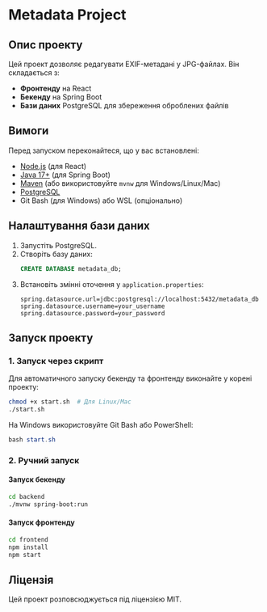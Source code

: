 # Metadata Project

## Опис проекту
Цей проект дозволяє редагувати EXIF-метадані у JPG-файлах. Він складається з:
- **Фронтенду** на React
- **Бекенду** на Spring Boot
- **Бази даних** PostgreSQL для збереження оброблених файлів

## Вимоги
Перед запуском переконайтеся, що у вас встановлені:
- [Node.js](https://nodejs.org/) (для React)
- [Java 17+](https://adoptium.net/) (для Spring Boot)
- [Maven](https://maven.apache.org/) (або використовуйте `mvnw` для Windows/Linux/Mac)
- [PostgreSQL](https://www.postgresql.org/)
- Git Bash (для Windows) або WSL (опціонально)

## Налаштування бази даних
1. Запустіть PostgreSQL.
2. Створіть базу даних:
   ```sql
   CREATE DATABASE metadata_db;
   ```
3. Встановіть змінні оточення у `application.properties`:
   ```properties
   spring.datasource.url=jdbc:postgresql://localhost:5432/metadata_db
   spring.datasource.username=your_username
   spring.datasource.password=your_password
   ```

## Запуск проекту
### 1. Запуск через скрипт
Для автоматичного запуску бекенду та фронтенду виконайте у корені проекту:
```bash
chmod +x start.sh  # Для Linux/Mac
./start.sh
```
На Windows використовуйте Git Bash або PowerShell:
```powershell
bash start.sh
```

### 2. Ручний запуск
#### Запуск бекенду
```bash
cd backend
./mvnw spring-boot:run
```
#### Запуск фронтенду
```bash
cd frontend
npm install
npm start
```

## Ліцензія
Цей проект розповсюджується під ліцензією MIT.

